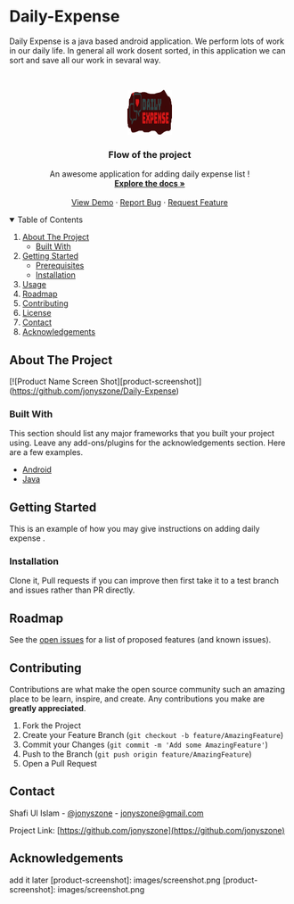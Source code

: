 # Daily-Expense
Daily Expense is a java based android application.
We perform lots of work in our daily life.
In general all work dosent sorted, in this application we
can  sort and save all our work in sevaral way.


<!-- PROJECT LOGO -->
<br />
<p align="center">
  <a href="https://github.com/jonyszone/Daily-Expense">
    <img src="images/logo.png" alt="Logo" width="80" height="80">
  </a>

  <h3 align="center">Flow of the project</h3>

  <p align="center">
    An awesome application for adding daily expense list !
    <br />
    <a href="https://github.com/jonyszone/Daily-Expense"><strong>Explore the docs »</strong></a>
    <br />
    <br />
    <a href="https://github.com/jonyszone/Daily-Expense">View Demo</a>
    ·
    <a href="https://github.com/jonyszone/Daily-Expense/issues">Report Bug</a>
    ·
    <a href="https://github.com/jonyszone/Daily-Expense/issues">Request Feature</a>
  </p>
</p>



<!-- TABLE OF CONTENTS -->
<details open="open">
  <summary>Table of Contents</summary>
  <ol>
    <li>
      <a href="#about-the-project">About The Project</a>
      <ul>
        <li><a href="#built-with">Built With</a></li>
      </ul>
    </li>
    <li>
      <a href="#getting-started">Getting Started</a>
      <ul>
        <li><a href="#prerequisites">Prerequisites</a></li>
        <li><a href="#installation">Installation</a></li>
      </ul>
    </li>
    <li><a href="#usage">Usage</a></li>
    <li><a href="#roadmap">Roadmap</a></li>
    <li><a href="#contributing">Contributing</a></li>
    <li><a href="#license">License</a></li>
    <li><a href="#contact">Contact</a></li>
    <li><a href="#acknowledgements">Acknowledgements</a></li>
  </ol>
</details>



<!-- ABOUT THE PROJECT -->
## About The Project

[![Product Name Screen Shot][product-screenshot]] (https://github.com/jonyszone/Daily-Expense)



### Built With

This section should list any major frameworks that you built your project using. Leave any add-ons/plugins for the acknowledgements section. Here are a few examples.
* [Android](https://developer.android.com/)
* [Java](http://www.java.com)



<!-- GETTING STARTED -->
## Getting Started

This is an example of how you may give instructions on adding daily expense .


### Installation
Clone it, Pull requests if you can improve then first take it to a test branch and issues rather than PR directly.



<!-- ROADMAP -->
## Roadmap

See the [open issues](https://github.com/jonyszone/Daily-Expense/issues) for a list of proposed features (and known issues).



<!-- CONTRIBUTING -->
## Contributing

Contributions are what make the open source community such an amazing place to be learn, inspire, and create. Any contributions you make are **greatly appreciated**.

1. Fork the Project
2. Create your Feature Branch (`git checkout -b feature/AmazingFeature`)
3. Commit your Changes (`git commit -m 'Add some AmazingFeature'`)
4. Push to the Branch (`git push origin feature/AmazingFeature`)
5. Open a Pull Request



<!-- LICENSE -->
<!-- add license if any -->



<!-- CONTACT -->
## Contact

Shafi Ul Islam - [@jonyszone](https://twitter.com/jonyszone) - jonyszone@gmail.com

Project Link: [https://github.com/jonyszone](https://github.com/jonyszone)



<!-- ACKNOWLEDGEMENTS -->
## Acknowledgements
add it later
[product-screenshot]: images/screenshot.png
[product-screenshot]: images/screenshot.png
